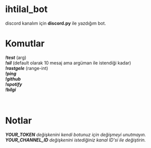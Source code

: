 # ihtilal_bot
discord kanalım için <b>discord.py</b> ile yazdığım bot.


# Komutlar
<b><i>!test</i></b> (arg) <br>
<b><i>!sil</i></b> (default olarak 10 mesaj ama argüman ile istendiği kadar)<br>
<b><i>!rastgele</i></b> (range-int)<br>
<b><i>!ping</i></b><br>
<b><i>!github</i></b><br>
<b><i>!spotify</i></b><br>
<b><i>!bilgi</i></b><br>
<br><br>

# Notlar

<i><b>YOUR_TOKEN</b> değişkenini kendi botunuz için değişmeyi unutmayın.</i><br>
<i><b>YOUR_CHANNEL_ID</b> değişkenini istediğiniz kanal ID'si ile değiştirin.</i>
